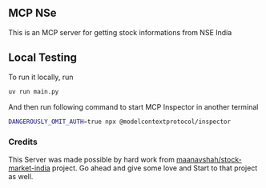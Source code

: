 ## MCP NSe

This is an MCP server for getting stock informations from NSE India

## Local Testing

To run it locally, run

```bash
uv run main.py
```

And then run following command to start MCP Inspector in another terminal

```bash
DANGEROUSLY_OMIT_AUTH=true npx @modelcontextprotocol/inspector
```

### Credits

This Server was made possible by hard work from [maanavshah/stock-market-india](https://github.com/maanavshah/stock-market-india) project.
Go ahead and give some love and Start to that project as well.
